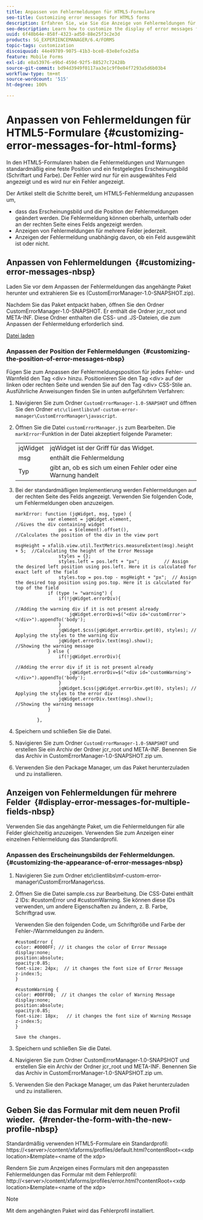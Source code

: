```yaml
---
title: Anpassen von Fehlermeldungen für HTML5-Formulare
seo-title: Customizing error messages for HTML5 forms
description: Erfahren Sie, wie Sie die Anzeige von Fehlermeldungen für HTML5-Formulare anpassen, einschließlich wie Sie deren Position und Aussehen ändern.
seo-description: Learn how to customize the display of error messages for HTML5 forms including how to change their position and appearance.
uuid: 6f48b64e-858f-4323-ad50-88e25f3c2e3d
products: SG_EXPERIENCEMANAGER/6.4/FORMS
topic-tags: customization
discoiquuid: 44e49789-9075-41b3-bce8-03e8efce2d5a
feature: Mobile Forms
exl-id: e8a53976-e9bd-459d-92f5-88527c72428b
source-git-commit: bd94d3949f0117aa3e1c9f0e84f7293a5d6b03b4
workflow-type: tm+mt
source-wordcount: '515'
ht-degree: 100%

---
```


# Anpassen von Fehlermeldungen für HTML5-Formulare {#customizing-error-messages-for-html-forms}

In den HTML5-Formularen haben die Fehlermeldungen und Warnungen standardmäßig eine feste Position und ein festgelegtes Erscheinungsbild (Schriftart und Farbe). Der Fehler wird nur für ein ausgewähltes Feld angezeigt und es wird nur ein Fehler angezeigt.

Der Artikel stellt die Schritte bereit, um HTML5-Fehlermeldung anzupassen um,

* dass das Erscheinungsbild und die Position der Fehlermeldungen geändert werden. Die Fehlermeldung können oberhalb, unterhalb oder an der rechten Seite eines Felds angezeigt werden.
* Anzeigen von Fehlermeldungen für mehrere Felder jederzeit.
* Anzeigen der Fehlermeldung unabhängig davon, ob ein Feld ausgewählt ist oder nicht.

## Anpassen von Fehlermeldungen  {#customizing-error-messages-nbsp}

Laden Sie vor dem Anpassen der Fehlermeldungen das angehängte Paket herunter und extrahieren Sie es (CustomErrorManager-1.0-SNAPSHOT.zip).

Nachdem Sie das Paket entpackt haben, öffnen Sie den Ordner CustomErrorManager-1.0-SNAPSHOT. Er enthält die Ordner jcr_root und META-INF. Diese Ordner enthalten die CSS- und .JS-Dateien, die zum Anpassen der Fehlermeldung erforderlich sind.

[Datei laden](assets/customerrormanager-1.0-snapshot.zip)

### Anpassen der Position der Fehlermeldungen  {#customizing-the-position-of-error-messages-nbsp}

Fügen Sie zum Anpassen der Fehlermeldungsposition für jedes Fehler- und Warnfeld den Tag &lt;div> hinzu. Positionieren Sie den Tag &lt;div> auf der linken oder rechten Seite und wenden Sie auf den Tag &lt;div> CSS-Stile an. Ausführliche Anweisungen finden Sie in unten aufgeführtem Verfahren:

1. Navigieren Sie zum Ordner `CustomErrorManager-1.0-SNAPSHOT` und öffnen Sie den Ordner `etc\clientlibs\mf-custom-error-manager\CustomErrorManager\javascript`.
1. Öffnen Sie die Datei `customErrorManager.js` zum Bearbeiten. Die `markError`-Funktion in der Datei akzeptiert folgende Parameter:

   |  |  |
   |---|---|
   | jqWidget | jqWidget ist der Griff für das Widget. |
   | msg | enthält die Fehlermeldung |
   | Typ | gibt an, ob es sich um einen Fehler oder eine Warnung handelt |

1. Bei der standardmäßigen Implementierung werden Fehlermeldungen auf der rechten Seite des Felds angezeigt. Verwenden Sie folgenden Code, um Fehlermeldungen oben anzuzeigen.

   ```
   markError: function (jqWidget, msg, type) {
               var element = jqWidget.element,                                //Gives the div containing widget
                   pos = $(element).offset(),                          //Calculates the position of the div in the view port
                                                                   msgHeight = xfalib.view.util.TextMetrics.measureExtent(msg).height + 5;  //Calculating the height of the Error Message
                   styles = {};
                   styles.left = pos.left + "px";         // Assign the desired left position using pos.left. Here it is calculated for exact left of the field 
                   styles.top = pos.top - msgHeight + "px";  // Assign the desired top position using pos.top. Here it is calculated for top of the field 
               if (type != "warning") {
                   if(!jqWidget.errorDiv){
                                                                                   //Adding the warning div if it is not present already
                       jqWidget.errorDiv=$("<div id='customError'></div>").appendTo('body');
                   }
                   jqWidget.$css(jqWidget.errorDiv.get(0), styles); // Applying the styles to the warning div
                   jqWidget.errorDiv.text(msg).show();                     //Showing the warning message
               } else {
                   if(!jqWidget.errorDiv){
                                                                                   //Adding the error div if it is not present already
                       jqWidget.errorDiv=$("<div id='customWarning'></div>").appendTo('body');
                   }
                   jqWidget.$css(jqWidget.errorDiv.get(0), styles); // Applying the styles to the error div
                   jqWidget.errorDiv.text(msg).show();                     //Showing the warning message
               }
   
           },
   ```

1. Speichern und schließen Sie die Datei.
1. Navigieren Sie zum Ordner `CustomErrorManager-1.0-SNAPSHOT` und erstellen Sie ein Archiv der Ordner jcr_root und META-INF. Benennen Sie das Archiv in CustomErrorManager-1.0-SNAPSHOT.zip um.
1. Verwenden Sie den Package Manager, um das Paket herunterzuladen und zu installieren.

## Anzeigen von Fehlermeldungen für mehrere Felder  {#display-error-messages-for-multiple-fields-nbsp}

Verwenden Sie das angehängte Paket, um die Fehlermeldungen für alle Felder gleichzeitig anzuzeigen. Verwenden Sie zum Anzeigen einer einzelnen Fehlermeldung das Standardprofil.

### Anpassen des Erscheinungsbilds der Fehlermeldungen.  {#customizing-the-appearance-of-error-messages-nbsp}

1. Navigieren Sie zum Ordner etc\clientlibs\mf-custom-error-manager\CustomErrorManager\css.

1. Öffnen Sie die Datei sample.css zur Bearbeitung. Die CSS-Datei enthält 2 IDs: #customError und #customWarning. Sie können diese IDs verwenden, um andere Eigenschaften zu ändern, z. B. Farbe, Schriftgrad usw.

    Verwenden Sie den folgenden Code, um Schriftgröße und Farbe der Fehler-/Warnmeldungen zu ändern.

   ```
   #customError {
   color: #0000FF; // it changes the color of Error Message
   display:none;
   position:absolute;
   opacity:0.85;
   font-size: 24px;  // it changes the font size of Error Message
   z-index:5;
   }
   
   #customWarning {
   color: #00FF00;  // it changes the color of Warning Message
   display:none;
   position:absolute;
   opacity:0.85;
   font-size: 18px;   // it changes the font size of Warning Message
   z-index:5;
   }
   
   Save the changes.
   ```

1. Speichern und schließen Sie die Datei.
1. Navigieren Sie zum Ordner CustomErrorManager-1.0-SNAPSHOT und erstellen Sie ein Archiv der Ordner jcr_root und META-INF. Benennen Sie das Archiv in CustomErrorManager-1.0-SNAPSHOT.zip um.
1. Verwenden Sie den Package Manager, um das Paket herunterzuladen und zu installieren.

## Geben Sie das Formular mit dem neuen Profil wieder.  {#render-the-form-with-the-new-profile-nbsp}

Standardmäßig verwenden HTML5-Formulare ein Standardprofil: https://&lt;server>/content/xfaforms/profiles/default.html?contentRoot=&lt;xdp location>&amp;template=&lt;name of the xdp>

Rendern Sie zum Anzeigen eines Formulars mit den angepassten Fehlermeldungen das Formular mit dem Fehlerprofil: http://&lt;server>/content/xfaforms/profiles/error.html?contentRoot=&lt;xdp location>&amp;template=&lt;name of the xdp>

>[!NOTE]
>
>Mit dem angehängten Paket wird das Fehlerprofil installiert.
